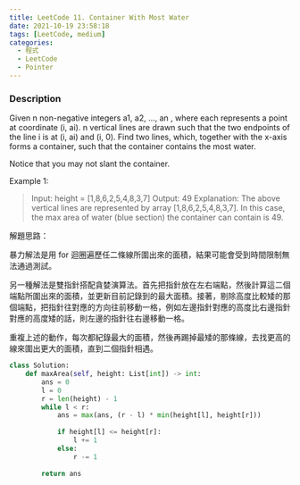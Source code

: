 ```yaml
---
title: LeetCode 11. Container With Most Water
date: 2021-10-19 23:58:18
tags: [LeetCode, medium]
categories:
  - 程式
  - LeetCode
  - Pointer
---
```


### Description

Given n non-negative integers a1, a2, ..., an , where each represents a point at coordinate (i, ai). n vertical lines are drawn such that the two endpoints of the line i is at (i, ai) and (i, 0). Find two lines, which, together with the x-axis forms a container, such that the container contains the most water.

Notice that you may not slant the container.

Example 1:

> Input: height = [1,8,6,2,5,4,8,3,7]
> Output: 49
> Explanation: The above vertical lines are represented by array [1,8,6,2,5,4,8,3,7]. In this case, the max area of water (blue section) the container can contain is 49.


<!--more-->

解題思路：

暴力解法是用 for 迴圈遍歷任二條線所圍出來的面積，結果可能會受到時間限制無法通過測試。

另一種解法是雙指針搭配貪婪演算法。首先把指針放在左右端點，然後計算這二個端點所圍出來的面積，並更新目前記錄到的最大面積。接著，剔除高度比較矮的那個端點，把指針往對應的方向往前移動一格，例如左邊指針對應的高度比右邊指針對應的高度矮的話，則左邊的指針往右邊移動一格。

重複上述的動作，每次都紀錄最大的面積，然後再踢掉最矮的那條線，去找更高的線來圍出更大的面積，直到二個指針相遇。


```python
class Solution:
    def maxArea(self, height: List[int]) -> int:
        ans = 0
        l = 0
        r = len(height) - 1
        while l < r:
            ans = max(ans, (r - l) * min(height[l], height[r]))
            
            if height[l] <= height[r]:
                l += 1
            else:
                r -= 1
        
        return ans 
```